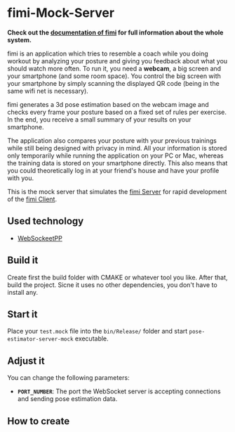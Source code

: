# fimi-Mock-Server

**Check out the [documentation of fimi](https://creichel.github.io/fimi-Documentation/) for full information about the whole system.**

fimi is an application which tries to resemble a coach while you doing workout by analyzing your posture and giving you feedback about what you should watch more often. To run it, you need a **webcam**, a big screen and your smartphone (and some room space). You control the big screen with your smartphone by simply scanning the displayed QR code (being in the same wifi net is necessary).

fimi generates a 3d pose estimation based on the webcam image and checks every frame your posture based on a fixed set of rules per exercise. In the end, you receive a small summary of your results on your smartphone.

The application also compares your posture with your previous trainings while still being designed with privacy in mind. All your information is stored only temporarily while running the application on your PC or Mac, whereas the training data is stored on your smartphone directly. This also means that you could theoretically log in at your friend's house and have your profile with you.

This is the mock server that simulates the [fimi Server](https://github.com/creichel/fimi-Server/) for rapid development of the [fimi Client](https://github.com/creichel/fimi-Client/).

## Used technology
- [WebSockeetPP](https://github.com/zaphoyd/websocketpp)

## Build it
Create first the build folder with CMAKE or whatever tool you like. After that, build the project. Sicne it uses no other dependencies, you don't have to install any.

## Start it
Place your `test.mock` file into the `bin/Release/` folder and start `pose-estimator-server-mock` executable.

## Adjust it
You can change the following parameters:

- **`PORT_NUMBER`**: The port the WebSocket server is accepting connections and sending pose estimation data.

## How to create 